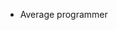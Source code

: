 - Average programmer
<!---
krishlalwani0/krishlalwani0 is a ✨ special ✨ repository because its `README.md` (this file) appears on your GitHub profile.
You ca click the Preview link to take a look at your changes.
--->
